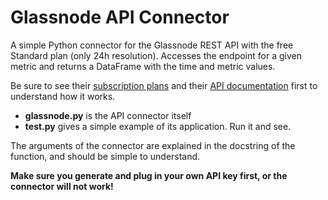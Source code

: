 # Glassnode API Connector

A simple Python connector for the Glassnode REST API with the free Standard plan (only 24h resolution). Accesses the endpoint for a given metric and returns a DataFrame with the time and metric values. 

Be sure to see their [subscription plans](https://studio.glassnode.com/pricing) and their [API documentation](https://docs.glassnode.com/) first to understand how it works.

- **glassnode.py** is the API connector itself 
- **test.py** gives a simple example of its application. Run it and see.	

The arguments of the connector are explained in the docstring of the function, and should be simple to understand.

__Make sure you generate and plug in your own API key first, or the connector will not work!__
